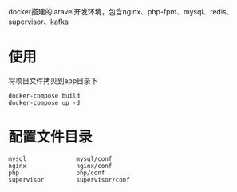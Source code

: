 docker搭建的laravel开发环境，包含nginx、php-fpm、mysql、redis、supervisor、kafka

使用
=======
将项目文件拷贝到app目录下
```
docker-compose build
docker-compose up -d 
```

配置文件目录
==========
```
mysql              mysql/conf
nginx              nginx/conf
php                php/conf
supervisor         supervisor/conf
```
